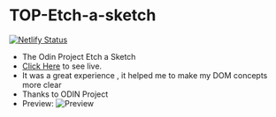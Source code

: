 # TOP-Etch-a-sketch
[![Netlify Status](https://api.netlify.com/api/v1/badges/15a3d2fc-7f8c-4175-b906-38668548276a/deploy-status)](https://app.netlify.com/sites/jsv-etch-a-sketch/deploys)
- The Odin Project Etch a Sketch
- [Click Here](https://github.com/Jayashakthi28/TOP-Etch-a-sketch) to see live.
- It was a great experience , it helped me to make my DOM concepts more clear
- Thanks to ODIN Project
- Preview:
![Preview](https://user-images.githubusercontent.com/73294728/132082848-9da15453-fbaa-4e50-8b75-a85afda6097d.png)
